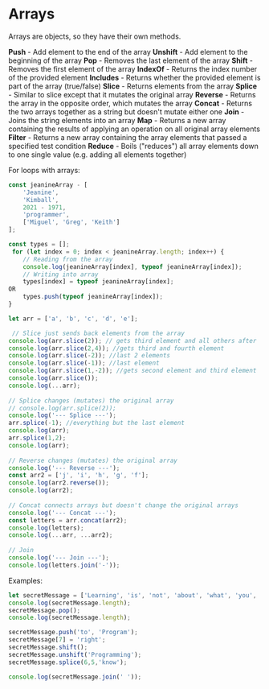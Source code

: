 # **Arrays**

Arrays are objects, so they have their own methods.

**Push** - Add element to the end of the array
**Unshift** - Add element to the beginning of the array
**Pop** - Removes the last element of the array
**Shift** - Removes the first element of the array
**IndexOf** - Returns the index number of the provided element
**Includes** - Returns whether the provided element is part of the array (true/false)
**Slice** - Returns elements from the array
**Splice** - Similar to slice except that it mutates the original array
**Reverse** - Returns the array in the opposite order, which mutates the array
**Concat** - Returns the two arrays together as a string but doesn't mutate either one
**Join** - Joins the string elements into an array
**Map** - Returns a new array containing the results of applying an operation on all original array elements
**Filter** - Returns a new array containing the array elements that passed a specified test condition
**Reduce** - Boils ("reduces") all array elements down to one single value (e.g. adding all elements together)

For loops with arrays:

```javascript
const jeanineArray - [
	'Jeanine',
	'Kimball',
	2021 - 1971,
	'programmer',
	['Miguel', 'Greg', 'Keith']
];

const types = [];
 for (let index = 0; index < jeanineArray.length; index++) {
    // Reading from the array
    console.log(jeanineArray[index], typeof jeanineArray[index]);
    // Writing into array
    types[index] = typeof jeanineArray[index];
OR
    types.push(typeof jeanineArray[index]);
}

let arr = ['a', 'b', 'c', 'd', 'e'];

 // Slice just sends back elements from the array
console.log(arr.slice(2)); // gets third element and all others after
console.log(arr.slice(2,4)); //gets third and fourth element
console.log(arr.slice(-2)); //last 2 elements
console.log(arr.slice(-1)); //last element
console.log(arr.slice(1,-2)); //gets second element and third element
console.log(arr.slice());
console.log(...arr);
 
// Splice changes (mutates) the original array
// console.log(arr.splice(2));
console.log('--- Splice ---');
arr.splice(-1); //everything but the last element
console.log(arr);
arr.splice(1,2);
console.log(arr);
 
// Reverse changes (mutates) the original array
console.log('--- Reverse ---');
const arr2 = ['j', 'i', 'h', 'g', 'f'];
console.log(arr2.reverse());
console.log(arr2);
 
// Concat connects arrays but doesn't change the original arrays
console.log('--- Concat ---');
const letters = arr.concat(arr2);
console.log(letters);
console.log(...arr, ...arr2);
 
// Join
console.log('--- Join ---');
console.log(letters.join('-'));

```

Examples:

```javascript
let secretMessage = ['Learning', 'is', 'not', 'about', 'what', 'you', 'get', 'easily', 'the', 'first', 'time,', 'it', 'is', 'about', 'what', 'you', 'can', 'figure', 'out.', '-2015,', 'Chris', 'Pine,', 'Learn', 'JavaScript'];
console.log(secretMessage.length);
secretMessage.pop();
console.log(secretMessage.length);

secretMessage.push('to', 'Program');
secretMessage[7] = 'right';
secretMessage.shift();
secretMessage.unshift('Programming');
secretMessage.splice(6,5,'know');

console.log(secretMessage.join(' '));
```

